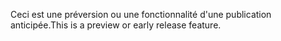 <span data-ttu-id="89a02-101">Ceci est une préversion ou une fonctionnalité d'une publication anticipée.</span><span class="sxs-lookup"><span data-stu-id="89a02-101">This is a preview or early release feature.</span></span>
